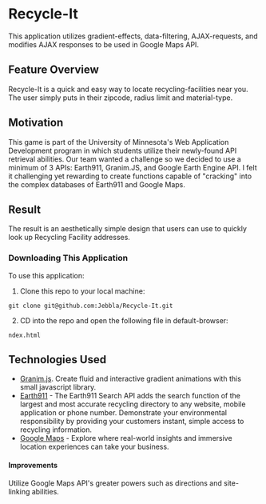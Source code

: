 # Recycle-It
This application utilizes gradient-effects, data-filtering, AJAX-requests, and modifies AJAX responses to be used in Google Maps API.

## Feature Overview
Recycle-It is a quick and easy way to locate recycling-facilities near you. The user simply puts in their zipcode, radius limit and material-type.

## Motivation
This game is part of the University of Minnesota's Web Application Development program in which students utilize their newly-found API retrieval abilities. Our team wanted a challenge so we decided to use a minimum of 3 APIs: Earth911, Granim.JS, and Google Earth Engine API. I felt it challenging yet rewarding to create functions capable of "cracking" into the complex databases of Earth911 and Google Maps. 

## Result
The result is an aesthetically simple design that users can use to quickly look up Recycling Facility addresses.

### Downloading This Application
To use this application:

1. Clone this repo to your local machine:
```
git clone git@github.com:Jebbla/Recycle-It.git
```
2. CD into the repo and open the following file in default-browser:
```
ndex.html
```

## Technologies Used
- [Granim.js](https://sarcadass.github.io/granim.js/api-v2.0.0.html "Granim.js"). Create fluid and interactive gradient animations with this small javascript library.
- [Earth911](https://api.earth911.com/ "Earth911 Search API") - The Earth911 Search API adds the search function of the largest and most accurate recycling directory to any website, mobile application or phone number. Demonstrate your environmental responsibility by providing your customers instant, simple access to recycling information.
- [Google Maps](https://cloud.google.com/maps-platform/ "Google Maps Platform") - Explore where real-world insights and immersive location experiences can take your business.


#### Improvements
Utilize Google Maps API's greater powers such as directions and site-linking abilities.

